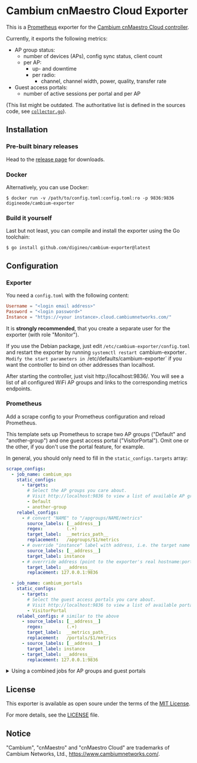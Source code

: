 # Cambium cnMaestro Cloud Exporter

This is a [Prometheus](https://prometheus.io/) exporter for the
[Cambium cnMaestro Cloud controller](https://cloud.cambiumnetworks.com).

Currently, it exports the following metrics:

- AP group status:
  - number of devices (APs), config sync status, client count
  - per AP:
    - up- and downtime
    - per radio:
      - channel, channel width, power, quality, transfer rate
- Guest access portals:
  - number of active sessions per portal and per AP

(This list might be outdated. The authoritative list is defined in the
sources code, see [`collector.go`](./exporter/collector.go)).

## Installation

### Pre-built binary releases

Head to the [release page](https://github.com/digineo/cambium-exporter/releases)
for downloads.

### Docker

Alternatively, you can use Docker:

```console
$ docker run -v /path/to/config.toml:config.toml:ro -p 9836:9836 digineode/cambium-exporter
```

### Build it yourself

Last but not least, you can compile and install the exporter using the
Go toolchain:

```console
$ go install github.com/digineo/cambium-exporter@latest
```

## Configuration

### Exporter

You need a `config.toml` with the following content:

```toml
Username = "<login email address>"
Password = "<login password>"
Instance = "https://<your instance>.cloud.cambiumnetworks.com/"
```

It is **strongly recommended**, that you create a separate user for the
exporter (with role "Monitor").

If you use the Debian package, just edit `/etc/cambium-exporter/config.toml`
and restart the exporter by running `systemctl restart `cambium-exporter`.
Modify the start parameters in `/etc/defaults/cambium-exporter` if you want
the controller to bind on other addresses than localhost.

After starting the controller, just visit http://localhost:9836/.
You will see a list of all configured WiFi AP groups and links to the
corresponding metrics endpoints.

### Prometheus

Add a scrape config to your Prometheus configuration and reload Prometheus.

This template sets up Prometheus to scrape two AP groups ("Default" and
"another-group") and one guest access portal ("VisitorPortal"). Omit one
or the other, if you don't use the portal feature, for example.

In general, you should only need to fill in the `static_configs.targets`
array:

```yml
scrape_configs:
  - job_name: cambium_aps
    static_configs:
      - targets:
        # Select the AP groups you care about.
        # Visit http://localhost:9836 to view a list of available AP groups.
        - Default
        - another-group
    relabel_configs:
      - # convert "NAME" to "/apgroups/NAME/metrics"
        source_labels: [__address__]
        regex:         (.+)
        target_label:  __metrics_path__
        replacement:   /apgroups/$1/metrics
      - # override "instance" label with address, i.e. the target name
        source_labels: [__address__]
        target_label: instance
      - # overrride address (point to the exporter's real hostname:port)
        target_label: __address__
        replacement: 127.0.0.1:9836

  - job_name: cambium_portals
    static_configs:
      - targets:
        # Select the guest access portals you care about.
        # Visit http://localhost:9836 to view a list of available portals.
        - VisitorPortal
    relabel_configs: # similar to the above
      - source_labels: [__address__]
        regex:         (.+)
        target_label:  __metrics_path__
        replacement:   /portals/$1/metrics
      - source_labels: [__address__]
        target_label: instance
      - target_label: __address__
        replacement: 127.0.0.1:9836
```

<details><summary>Using a combined jobs for AP groups and guest portals</summary>

You can also combine the scrape config above. In this case, the naming of
`static_configs.targets` changes, and you need to prefix either `apgroups/`
or `portals/` to the target name.

```yaml
scrape_configs:
  - job_name: cambium
    static_configs:
      - targets:
        # Select the AP groups and portals you care about.
        # Visit http://localhost:9836 to view a list of available entries.
        - apgroups/Default
        - apgroups/another-group
        - portals/VisitorPortal
    relabel_configs:
      - # convert "TYPE/NAME" to "/TYPE/NAME/metrics"
        source_labels: [__address__]
        regex:         (.+)
        target_label:  __metrics_path__
        replacement:   /$1/metrics
      - # override "instance" label with address, i.e. the target name
        source_labels: [__address__]
        target_label: instance
      - # overrride address (point to the exporter's real hostname:port)
        target_label: __address__
        replacement: 127.0.0.1:9836
```

</details>

## License

This exporter is available as open soure under the terms of the
[MIT License](https://opensource.org/licenses/MIT).

For more details, see the [LICENSE](./LICENSE) file.

## Notice

"Cambium", "cnMaestro" and "cnMaestro Cloud" are trademarks of Cambium
Networks, Ltd., <https://www.cambiumnetworks.com/>.
